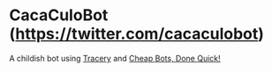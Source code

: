 # CacaCuloBot (https://twitter.com/cacaculobot)
A childish bot using [Tracery](https://github.com/galaxykate/tracery) and [Cheap Bots, Done Quick!](http://cheapbotsdonequick.com/ )
